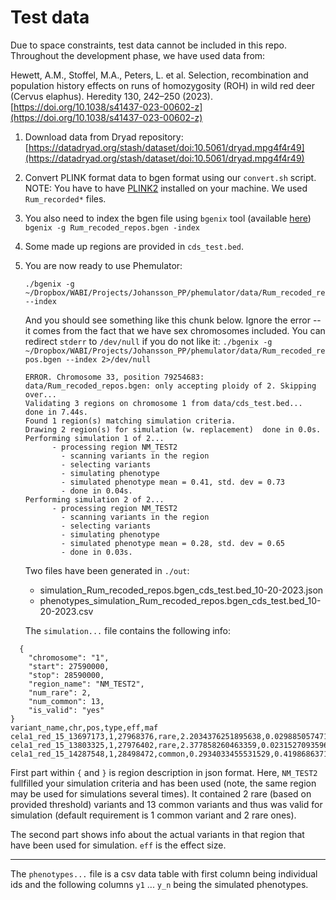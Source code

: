 # Test data

Due to space constraints, test data cannot be included in this repo.
Throughout the development phase, we have used data from:

Hewett, A.M., Stoffel, M.A., Peters, L. et al. Selection, recombination and population history effects on runs of homozygosity (ROH) in wild red deer (Cervus elaphus). Heredity 130, 242–250 (2023). [https://doi.org/10.1038/s41437-023-00602-z](https://doi.org/10.1038/s41437-023-00602-z)

1. Download data from Dryad repository: [https://datadryad.org/stash/dataset/doi:10.5061/dryad.mpg4f4r49](https://datadryad.org/stash/dataset/doi:10.5061/dryad.mpg4f4r49)
2. Convert PLINK format data to bgen format using our `convert.sh` script. NOTE: You have to have [PLINK2](https://www.cog-genomics.org/plink/2.0/) installed on your machine. We used `Rum_recorded*` files.
3. You also need to index the bgen file using `bgenix` tool (available [here](https://www.well.ox.ac.uk/~gav/resources/)) `bgenix -g Rum_recoded_repos.bgen -index` 
4. Some made up regions are provided in `cds_test.bed`.
5. You are now ready to use Phemulator:
   ```
   ./bgenix -g ~/Dropbox/WABI/Projects/Johansson_PP/phemulator/data/Rum_recoded_repos.bgen --index
   ```
   
   And you should see something like this chunk below. Ignore the error -- it comes from the fact that we have sex chromosomes included. You can
   redirect `stderr` to `/dev/null` if you do not like it: `./bgenix -g ~/Dropbox/WABI/Projects/Johansson_PP/phemulator/data/Rum_recoded_repos.bgen --index 2>/dev/null`  
   
   ```
   ERROR. Chromosome 33, position 79254683: data/Rum_recoded_repos.bgen: only accepting ploidy of 2. Skipping over...
   Validating 3 regions on chromosome 1 from data/cds_test.bed...  done in 7.44s.
   Found 1 region(s) matching simulation criteria.
   Drawing 2 region(s) for simulation (w. replacement)  done in 0.0s.
   Performing simulation 1 of 2...
	     - processing region NM_TEST2
		   - scanning variants in the region
		   - selecting variants
		   - simulating phenotype
		   - simulated phenotype mean = 0.41, std. dev = 0.73
		   - done in 0.04s.
   Performing simulation 2 of 2...
	     - processing region NM_TEST2
		   - scanning variants in the region
		   - selecting variants
		   - simulating phenotype
		   - simulated phenotype mean = 0.28, std. dev = 0.65
		   - done in 0.03s.
   ```

   Two files have been generated in `./out`:
   * simulation_Rum_recoded_repos.bgen_cds_test.bed_10-20-2023.json
   * phenotypes_simulation_Rum_recoded_repos.bgen_cds_test.bed_10-20-2023.csv

   The `simulation...` file contains the following info:

```
  {
    "chromosome": "1",
    "start": 27590000,
    "stop": 28590000,
    "region_name": "NM_TEST2",
    "num_rare": 2,
    "num_common": 13,
    "is_valid": "yes"
}
variant_name,chr,pos,type,eff,maf
cela1_red_15_13697173,1,27968376,rare,2.2034376251895638,0.029885057471264367
cela1_red_15_13803325,1,27976402,rare,2.377858260463359,0.02315270935960591
cela1_red_15_14287548,1,28498472,common,0.2934033455531529,0.41986863711001643
```

First part within `{` and `}` is region description in json format. Here, `NM_TEST2` fullfilled your simulation criteria and
has been used (note, the same region may be used for simulations several times). It contained 2 rare (based on provided threshold) variants and
13 common variants and thus was valid for simulation (default requirement is 1 common variant and 2 rare ones).

The second part shows info about the actual variants in that region that have been used for simulation. `eff` is the effect size.

---

The `phenotypes...` file is a csv data table with first column being individual ids and the following columns `y1` ... `y_n` being the simulated phenotypes.  
